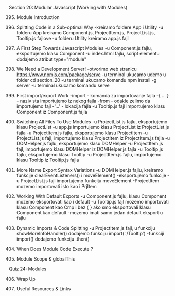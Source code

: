 Section 20: Modular Javascript (Working with Modules)

395. Module Introduction

396. Splitting Code in a Sub-optimal Way
-kreiramo foldere App i Utility
-u folderu App kreiramo Component.js, ProjectItem.js, ProjectList.js, Tooltip.js fajlove
-u folderu Utility kreiramo app.js fajl

397. A First Step Towards Javascript Modules
-u Component.js fajlu, eksportujemo klasu Component
-u index.html fajlu, script elementu dodajemo atribut type="module"

398. We Need a Development Server!
-otvorimo web stranicu https://www.npmjs.com/package/serve
-u terminal ukucamo udemo u folder cd section_20
-u terminal ukucamo komandu npm install -g server
-u terminal ukucamo komandu serve

399. First import/export Work
-import - komanda za importovanje fajla
-{ ... } - naziv sta importujemo iz nekog fajla
-from - odakle zelimo da importujemo fajl
-'...' - lokacija fajla
-u Tooltip.js fajl importujemo klasu Component iz Component.js fajla

400. Switching All Files To Use Modules
-u ProjectList.js fajlu, eksportujemo klasu ProjectList
-u app.js importujemo klasu ProjectList iz ProjectList.js fajla
-u ProjectItem.js fajlu, eksportujemo klasu ProjectItem
-u ProjectList.js fajl, importujemo klasu ProjectItem iz ProjectItem.js fajla
-u DOMHelper.js fajlu, eksportujemo klasu DOMHelper
-u ProjectItem.js fajl, importujemo klasu DOMHelper iz DOMHelper.js fajla
-u Tooltip.js fajlu, eksportujemo klasu Tooltip
-u ProjectItem.js fajlu, importujemo klasu Tooltip iz Tooltip.js fajla

401. More Name Export Syntax Variations
-u DOMHelper.js fajlu, kreiramo funkcije clearEventListeners() i moveElement()
-eksportujemo funkcije
-u ProjectList.js fajl importujemo funkciju moveElement
-ProjectItem mozemo importovati isto kao i PrjItem

402. Working With Default Exports
-u Component.js fajlu, klasu Component mozemo eksportovati kao i default
-u Tooltip.js fajl mozemo importovati klasu Component kao Cmp i bez { } ako smo eksportovali klasu Component kao default
-mozemo imati samo jedan default eksport u fajlu

403. Dynamic Imports & Code Splitting
-u ProjectItem.js fajl, u funkciju showMoreInfoHandler() dodajemo funkciju import('./Tooltip')
-funkciji import() dodajemo funkciju .then()

404. When Does Module Code Execute ?

405. Module Scope & globalThis

Quiz 24: Modules

406. Wrap Up

407. Useful Resources & Links